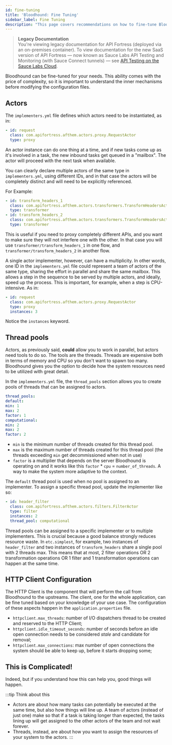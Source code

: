 ```yaml
---
id: fine-tuning
title: 'Bloodhound: Fine Tuning'
sidebar_label: Fine Tuning
description: "This page covers recommendations on how to fine-tune Bloodhound's configurations."
---
```


<head>
  <meta name="robots" content="noindex" />
</head>

> **Legacy Documentation**<br/>You're viewing legacy documentation for API Fortress (deployed via an on-premises container). To view documentation for the new SaaS version of API Fortress &#8212; now known as Sauce Labs API Testing and Monitoring (with Sauce Connect tunnels) &#8212; see [API Testing on the Sauce Labs Cloud](/api-testing/).

Bloodhound can be fine-tuned for your needs. This ability comes with the price of complexity, so it is important to understand the inner mechanisms before modifying the configuration files.

## Actors

The `implementers.yml` file defines which actors need to be instantiated, as in:

```yaml
- id: request
  class: com.apifortress.afthem.actors.proxy.RequestActor
  type: proxy
```

An actor instance can do one thing at a time, and if new tasks come up as it's involved in a task, the new inbound tasks get queued in a "mailbox". The actor will proceed with the next task when available.

You can clearly declare multiple actors of the same type in `implementers.yml`, using different IDs, and in that case the actors will be completely distinct and will need to be explicitly referenced.

For Example:

```yaml
- id: transform_headers_1
  class: com.apifortress.afthem.actors.transformers.TransformHeadersActor
  type: transformer
- id: transform_headers_2
  class: com.apifortress.afthem.actors.transformers.TransformHeadersActor
  type: transformer
```

This is useful if you need to proxy completely different APIs, and you want to make sure they will not interfere one with the other. In that case you will use `transformer/transform_headers_1` in one flow, and `transformer/transform_headers_2` in another flow.

A single actor implementer, however, can have a multiplicity. In other words, one ID in the `implementers.yml` file could represent a team of actors of the same type, sharing the effort in parallel and share the same mailbox. This allows a step in the sequence to be served by multiple actors, and ideally, speed up the process. This is important, for example, when a step is CPU-intensive. As in:

```yaml
- id: request
  class: com.apifortress.afthem.actors.proxy.RequestActor
  type: proxy
  instances: 3
```

Notice the `instances` keyword.

## Thread pools

Actors, as previously said, **could** allow you to work in parallel, but actors need tools to do so. The tools are the threads. Threads are expensive both in terms of memory and CPU so you don't want to spawn too many. Bloodhound gives you the option to decide how the system resources need to be utilized with great detail.

In the `implementers.yml` file, the `thread_pools` section allows you to create pools of threads that can be assigned to actors.

```yaml
thread_pools:
default:
min: 1
max: 2
factor: 1
computational:
min: 2
max: 2
factor: 2
```

- `min` is the minimum number of threads created for this thread pool.
- `max` is the maximum number of threads created for this thread pool (the threads exceeding `min` get decommissioned when not in use)
- `factor` is a multiplier that depends on the server Bloodhound is operating on and it works like this `factor` \* `cpu` = `number_of_threads`. A way to make the system more adaptive to the context.

The `default` thread pool is used when no pool is assigned to an implementer. To assign a specific thread pool, update the implementer like so:

```yaml
- id: header_filter
  class: com.apifortress.afthem.actors.filters.FilterActor
  type: filter
  instances: 2
  thread_pool: computational
```

Thread pools can be assigned to a specific implementer or to multiple implementers. This is crucial because a good balance strongly reduces resource waste. In `etc.simplest`, for example, two instances of `header_filter` and two instances of `transform_headers` share a single pool with 2 threads max. This means that at most, 2 filter operations OR 2 transformation operations OR 1 filter and 1 transformation operations can happen at the same time.

## HTTP Client Configuration

The HTTP Client is the component that will perform the call from Bloodhound to the upstreams. The client, one for the whole application, can be fine tuned based on your knowledge of your use case. The configuration of these aspects happen in the `application.properties` file.

- `httpclient.max_threads`: number of I/O dispatchers thread to be created and reserved to the HTTP Client;
- `httpclient.idle_timeout_seconds`: number of seconds before an idle open connection needs to be considered _stale_ and candidate for removal;
- `httpclient.max_connections`: max number of open connections the system should be able to keep up, before it starts dropping some;

## This is Complicated!

Indeed, but if you understand how this can help you, good things will happen.

:::tip Think about this

- Actors are about how many tasks can potentially be executed at the same time, but also how things will line up. A team of actors (instead of just one) make so that if a task is taking longer than expected, the tasks lining up will get assigned to the other actors of the team and not wait forever.
- Threads, instead, are about how you want to assign the resources of your system to the actors.
:::
